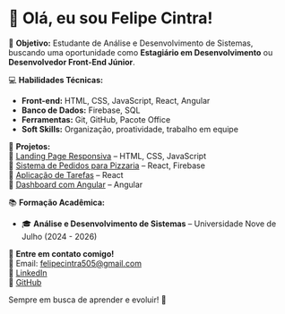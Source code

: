 # 👋 Olá, eu sou Felipe Cintra!

🎯 **Objetivo:** Estudante de Análise e Desenvolvimento de Sistemas, buscando uma oportunidade como **Estagiário em Desenvolvimento** ou **Desenvolvedor Front-End Júnior**.

💻 **Habilidades Técnicas:**  
- **Front-end:** HTML, CSS, JavaScript, React, Angular  
- **Banco de Dados:** Firebase, SQL  
- **Ferramentas:** Git, GitHub, Pacote Office  
- **Soft Skills:** Organização, proatividade, trabalho em equipe  

🚀 **Projetos:**  
🔹 [Landing Page Responsiva](https://github.com/devcintra) – HTML, CSS, JavaScript  
🔹 [Sistema de Pedidos para Pizzaria](https://github.com/devcintra) – React, Firebase  
🔹 [Aplicação de Tarefas](https://github.com/devcintra) – React  
🔹 [Dashboard com Angular](https://github.com/devcintra) – Angular  

📚 **Formação Acadêmica:**  
- 🎓 **Análise e Desenvolvimento de Sistemas** – Universidade Nove de Julho (2024 - 2026)

📩 **Entre em contato comigo!**  
📧 Email: [felipecintra505@gmail.com](mailto:felipecintra505@gmail.com)  
🔗 [LinkedIn](https://www.linkedin.com/in/felipe-cintra)  
🐙 [GitHub](https://github.com/devcintra)  

Sempre em busca de aprender e evoluir! 🚀
